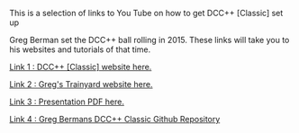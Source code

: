 This is a selection of links to You Tube on how to get DCC++ [Classic] set up

Greg Berman set the DCC++ ball rolling in 2015. These links will take you to his websites and tutorials of that time. 

[Link 1 : DCC++ [Classic] website here.](https://sites.google.com/site/dccppsite/)

[Link 2 : Greg's Trainyard website here.](https://gregstrainyard.com)

[Link 3 : Presentation PDF here.](https://gregstrainyard.com/wp-content/uploads/2017/05/dcc_pp.pdf)

[Link 4 : Greg Bermans DCC++ Classic Github Repository](https://github.com/DccPlusPlus)
